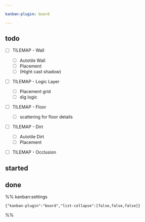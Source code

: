 ```yaml
---

kanban-plugin: board

---
```


## todo

- [ ] TILEMAP - Wall
	- [ ] Autotile Wall
	- [ ] Placement
	- [ ] (Hight cast shadow)
- [ ] TILEMAP - Logic Layer
	- [ ] Placement grid
	- [ ] dig logic
- [ ] TILEMAP - Floor
	- [ ] scattering for floor details
- [ ] TILEMAP - Dirt
	- [ ] Autotile Dirt
	- [ ] Placement
- [ ] TILEMAP - Occlusion


## started



## done





%% kanban:settings
```
{"kanban-plugin":"board","list-collapse":[false,false,false]}
```
%%